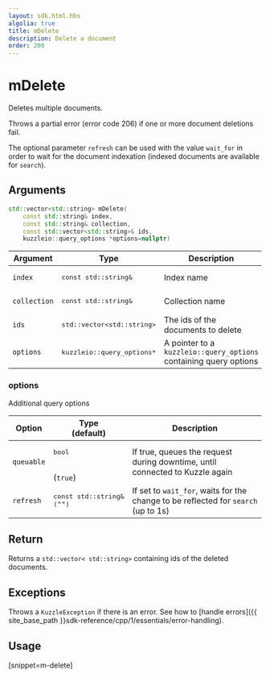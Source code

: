 ```yaml
---
layout: sdk.html.hbs
algolia: true
title: mDelete
description: Delete a document
order: 200
---
```



# mDelete

Deletes multiple documents.

Throws a partial error (error code 206) if one or more document deletions fail.

The optional parameter `refresh` can be used with the value `wait_for` in order to wait for the document indexation (indexed documents are available for `search`).

## Arguments

```cpp
std::vector<std::string> mDelete(
    const std::string& index,
    const std::string& collection,
    const std::vector<std::string>& ids,
    kuzzleio::query_options *options=nullptr)
```

| Argument | Type | Description |
| --- | --- | --- |
| `index` | <pre>const std::string&</pre> | Index name |
| `collection` | <pre>const std::string&</pre> | Collection name |
| `ids` | <pre>std::vector&lt;std::string&gt;</pre> | The ids of the documents to delete |
| `options` | <pre>kuzzleio::query_options*</pre> | A pointer to a `kuzzleio::query_options` containing query options |

### options

Additional query options

| Option | Type<br/>(default) | Description |
| ------ | -------------- | ----------- |
| `queuable` | <pre>bool</pre><br/>(`true`) | If true, queues the request during downtime, until connected to Kuzzle again  |
| `refresh` | <pre>const std::string&<br/>(`""`)</pre> | If set to `wait_for`, waits for the change to be reflected for `search` (up to 1s) |

## Return

Returns a `std::vector< std::string>` containing ids of the deleted documents.

## Exceptions

Throws a `KuzzleException` if there is an error. See how to [handle errors]({{ site_base_path }}sdk-reference/cpp/1/essentials/error-handling).

## Usage

[snippet=m-delete]
